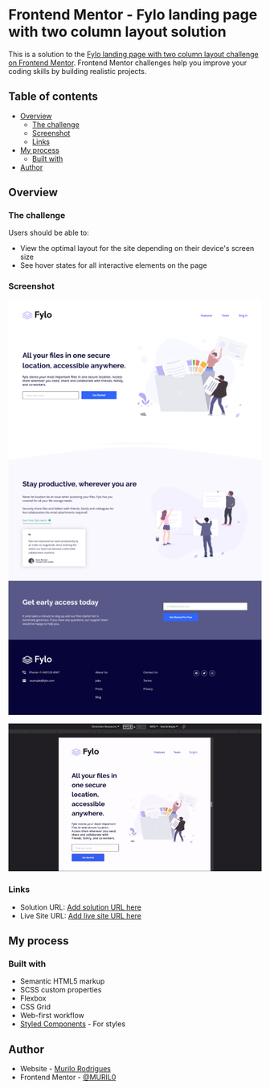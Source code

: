 # Frontend Mentor - Fylo landing page with two column layout solution

This is a solution to the [Fylo landing page with two column layout challenge on Frontend Mentor](https://www.frontendmentor.io/challenges/fylo-landing-page-with-two-column-layout-5ca5ef041e82137ec91a50f5). Frontend Mentor challenges help you improve your coding skills by building realistic projects. 

## Table of contents

- [Overview](#overview)
  - [The challenge](#the-challenge)
  - [Screenshot](#screenshot)
  - [Links](#links)
- [My process](#my-process)
  - [Built with](#built-with)
- [Author](#author)


## Overview

### The challenge

Users should be able to:

- View the optimal layout for the site depending on their device's screen size
- See hover states for all interactive elements on the page

### Screenshot

![](./images/Front-end_mentor-1_.png)
![](./images/Front-end_mentor-1_%20(1).png)
![](./images/Front-end_mentor-1_%20(2).png)

<div align="center">

![](./images/video.gif)
</div>


### Links

- Solution URL: [Add solution URL here](https://github.com/MURlL0/Front-end_Mentor/tree/main/Front-end_mentor-1)
- Live Site URL: [Add live site URL here](https://murll0.github.io/Front-end_mentor-1/)

## My process

### Built with

- Semantic HTML5 markup
- SCSS custom properties
- Flexbox
- CSS Grid
- Web-first workflow
- [Styled Components](https://styled-components.com/) - For styles


## Author



- Website - [Murilo Rodrigues]([https://www.your-site.com](https://murll0.github.io/Site-Portifolio/))
- Frontend Mentor - [@MURlL0](https://murll0.github.io/Front-end_mentor-1/)